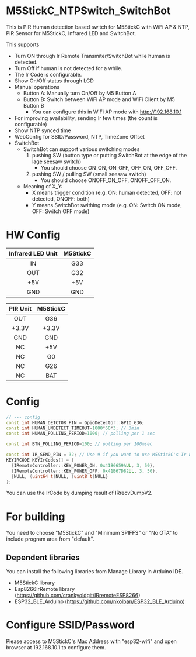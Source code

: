 # M5StickC_NTPSwitch_SwitchBot

This is PIR Human detection based switch for M5StickC with WiFi AP & NTP,  PIR Sensor for M5StickC, Infrared LED and SwitchBot.

This supports
 * Turn ON through Ir Remote Transmiter/SwitchBot while human is detected.
 * Turn Off if human is not detected for a while.
 * The Ir Code is configurable.
 * Show On/Off status through LCD
 * Manual operations
   * Button A: Manually turn On/Off by M5 Button A
   * Button B: Switch between WiFi AP mode and WiFi Client by M5 Button B
     * You can configure this in WiFi AP mode with http://192.168.10.1
 * For improving availability, sending Ir few times (the count is configurable)
 * Show NTP synced time
 * WebConfig for SSID/Password, NTP, TimeZone Offset
 * SwitchBot
   * SwitchBot can support various switching modes
     1. pushing SW (button type or putting SwitchBot at the edge of the lage seesaw switch)
        * You should choose ON_ON, ON_OFF, OFF_ON, OFF_OFF.
     2. pushing SW / pulling SW (small seesaw switch)
        * You should choose ONOFF_ON_OFF, ONOFF_OFF_ON.
   * Meaning of X_Y:
     * X means trigger condition (e.g. ON: human detected, OFF: not detected, ONOFF: both)
     * Y means SwitchBot swithing mode (e.g. ON: Switch ON mode, OFF: Switch OFF mode)

# HW Config

| Infrared LED Unit | M5StickC |
| :---: | :---: |
| IN | G33 |
| OUT | G32 |
| +5V | +5V |
| GND | GND |

| PIR Unit | M5StickC |
| :---: | :---: |
| OUT | G36 |
| +3.3V | +3.3V |
| GND | GND |
| NC | +5V |
| NC | G0 |
| NC | G26 |
| NC | BAT|

# Config

```config.cpp
// --- config
const int HUMAN_DETCTOR_PIN = GpioDetector::GPIO_G36;
const int HUMAN_UNDETECT_TIMEOUT=1000*60*3; // 3min
const int HUMAN_POLLING_PERIOD=1000; // polling per 1 sec

const int BTN_POLLING_PERIOD=100; // polling per 100msec

const int IR_SEND_PIN = 32; // Use 9 if you want to use M5StickC's Ir LED
KEYIRCODE KEYIrCodes[] = {
  {IRemoteController::KEY_POWER_ON, 0x41B6659AUL, 3, 50},
  {IRemoteController::KEY_POWER_OFF, 0x41B67D82UL, 3, 50},
  {NULL, (uint64_t)NULL, (uint8_t)NULL}
};
```

You can use the IrCode by dumping result of IRrecvDumpV2.

# For building

You need to choose "M5StickC" and "Minimum SPIFFS" or "No OTA" to include program area from "default".

## Dependent libraries

You can install the following libraries from Manage Library in Arduino IDE.

* M5StickC library
* Esp8266IrRemote library (https://github.com/crankyoldgit/IRremoteESP8266)
* ESP32_BLE_Arduino (https://github.com/nkolban/ESP32_BLE_Arduino)

# Configure SSID/Password

Please access to M5StickC's Mac Address with "esp32-wifi" and open browser at 192.168.10.1 to configure them.
